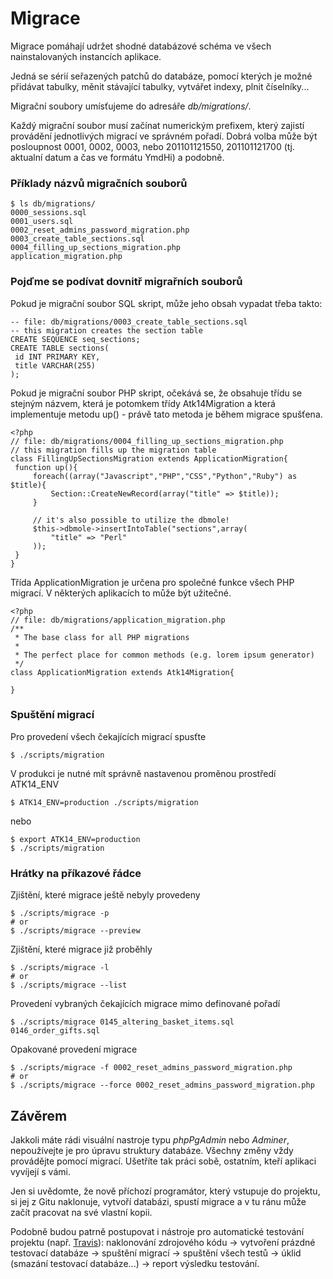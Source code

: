 Migrace
=======

Migrace pomáhají udržet shodné databázové schéma ve všech nainstalovaných instancích aplikace.

Jedná se sérií seřazených patchů do databáze, pomocí kterých je možné přidávat tabulky, měnit stávající tabulky, vytvářet indexy, plnit číselníky...

Migrační soubory umísťujeme do adresáře _db/migrations/_.

Každý migrační soubor musí začínat numerickým prefixem, který zajistí provádění jednotlivých migrací ve správném pořadí. Dobrá volba může být posloupnost 0001, 0002, 0003, nebo 201101121550, 201101121700 (tj. aktualní datum a čas ve formátu YmdHi) a podobně.

### Příklady názvů migračních souborů

	$ ls db/migrations/
	0000_sessions.sql
	0001_users.sql
	0002_reset_admins_password_migration.php
	0003_create_table_sections.sql
	0004_filling_up_sections_migration.php
	application_migration.php

### Pojďme se podívat dovnitř migrařních souborů

Pokud je migrační soubor SQL skript, může jeho obsah vypadat třeba takto:

	-- file: db/migrations/0003_create_table_sections.sql
	-- this migration creates the section table
	CREATE SEQUENCE seq_sections;
	CREATE TABLE sections(
	 id INT PRIMARY KEY,
	 title VARCHAR(255)
	);

Pokud je migrační soubor PHP skript, očekává se, že obsahuje třídu se stejným názvem, která je potomkem třídy Atk14Migration a která implementuje metodu up() - právě tato metoda je během migrace spušťena.

	<?php
	// file: db/migrations/0004_filling_up_sections_migration.php
	// this migration fills up the migration table
	class FillingUpSectionsMigration extends ApplicationMigration{
	 function up(){
		 foreach((array("Javascript","PHP","CSS","Python","Ruby") as $title){
			 Section::CreateNewRecord(array("title" => $title));
		 }

		 // it's also possible to utilize the dbmole!
		 $this->dbmole->insertIntoTable("sections",array(
			 "title" => "Perl"
		 ));
	 }
	}

Třída ApplicationMigration je určena pro společné funkce všech PHP migrací. V některých aplikacích to může být užitečné.

	<?php
	// file: db/migrations/application_migration.php
	/**
	 * The base class for all PHP migrations
	 *
	 * The perfect place for common methods (e.g. lorem ipsum generator)
	 */
	class ApplicationMigration extends Atk14Migration{

	}

### Spuštění migrací

Pro provedení všech čekajících migrací spusťte

	$ ./scripts/migration

V produkci je nutné mít správně nastavenou proměnou prostředí ATK14_ENV

	$ ATK14_ENV=production ./scripts/migration

nebo

	$ export ATK14_ENV=production
	$ ./scripts/migration

### Hrátky na příkazové řádce

Zjištění, které migrace ještě nebyly provedeny

	$ ./scripts/migrace -p
	# or
	$ ./scripts/migrace --preview

Zjištění, které migrace již proběhly

	$ ./scripts/migrace -l
	# or
	$ ./scripts/migrace --list

Provedení vybraných čekajících migrace mimo definované pořadí

	$ ./scripts/migrace 0145_altering_basket_items.sql 0146_order_gifts.sql

Opakované provedení migrace

	$ ./scripts/migrace -f 0002_reset_admins_password_migration.php
	# or
	$ ./scripts/migrace --force 0002_reset_admins_password_migration.php

Závěrem
-------

Jakkoli máte rádi visuální nastroje typu _phpPgAdmin_ nebo _Adminer_, nepoužívejte je pro úpravu struktury databáze. Všechny změny vždy provádějte pomocí migrací. Ušetříte tak práci sobě, ostatním, kteří aplikaci vyvíjejí s vámi.

Jen si uvědomte, že nově příchozí programátor, který vstupuje do projektu, si jej z Gitu naklonuje, vytvoří databázi, spustí migrace a v tu ránu může začít pracovat na své vlastní kopii.

Podobně budou patrně postupovat i nástroje pro automatické testování projektu (např. [Travis](https://travis-ci.org/)): naklonování zdrojového kódu &rarr; vytvoření prázdné testovací databáze &rarr; spuštění migrací &rarr; spuštění všech testů &rarr; úklid (smazání testovací databáze...) &rarr; report výsledku testování.
